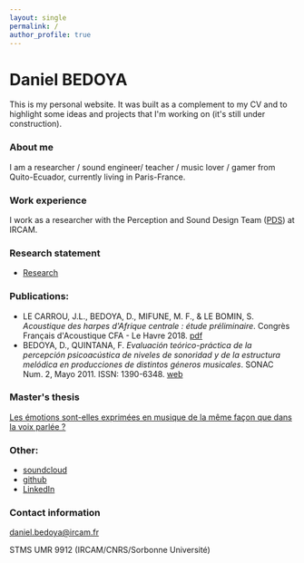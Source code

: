 ```yaml
---
layout: single
permalink: /
author_profile: true
---
```


# Daniel BEDOYA

This is my personal website. It was built as a complement to my CV and to highlight some ideas and projects that I'm working on (it's still under construction).

### About me
I am a researcher / sound engineer/ teacher / music lover / gamer from Quito-Ecuador, currently living in Paris-France.

### Work experience
I work as a researcher with the Perception and Sound Design Team ([PDS](https://www.ircam.fr/recherche/equipes-recherche/pds/)) at IRCAM.

### Research statement
* [Research](/research_statement/)

### Publications:
* LE CARROU, J.L., BEDOYA, D., MIFUNE, M. F., & LE BOMIN, S. _Acoustique des harpes d'Afrique centrale : étude préliminaire_. Congrès Français d'Acoustique CFA - Le Havre 2018. [pdf](https://www.conforg.fr/cfa2018/output_directory2/data/articles/000307.pdf)
* BEDOYA, D., QUINTANA, F. _Evaluación teórico-práctica de la percepción psicoacústica de niveles de sonoridad y de la estructura melódica en producciones de distintos géneros musicales_. SONAC Num. 2, Mayo 2011. ISSN: 1390-6348. [web](https://issuu.com/lubrabrito/docs/revista_sonac_2011_sea/7)

### Master's thesis

[Les émotions sont-elles exprimées en musique de la même façon que dans la voix parlée ?](http://www.atiam.ircam.fr/Archives/Stages1718/BEDOYA_Daniel_Memoire_Stage.pdf)


### Other:
* [soundcloud](https://soundcloud.com/daniel_bedoya_r)
* [github](https://github.com/bedoya-daniel/)
* [LinkedIn](https://www.linkedin.com/in/daniel-bedoya-r-01b6bb60/)


### Contact information

[daniel.bedoya@ircam.fr](mailto:daniel.bedoya@ircam.fr)

STMS UMR 9912 (IRCAM/CNRS/Sorbonne Université)
